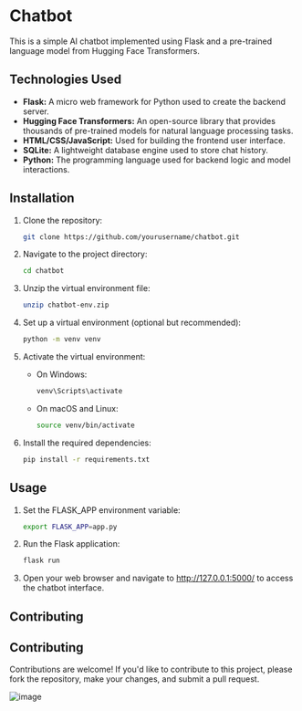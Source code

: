 # Chatbot

This is a simple AI chatbot implemented using Flask and a pre-trained language model from Hugging Face Transformers.

## Technologies Used

- **Flask:** A micro web framework for Python used to create the backend server.
- **Hugging Face Transformers:** An open-source library that provides thousands of pre-trained models for natural language processing tasks.
- **HTML/CSS/JavaScript:** Used for building the frontend user interface.
- **SQLite:** A lightweight database engine used to store chat history.
- **Python:** The programming language used for backend logic and model interactions.

## Installation

1. Clone the repository:

    ```bash
    git clone https://github.com/yourusername/chatbot.git
    ```

2. Navigate to the project directory:

    ```bash
    cd chatbot
    ```

3. Unzip the virtual environment file:

    ```bash
    unzip chatbot-env.zip
    ```

4. Set up a virtual environment (optional but recommended):

    ```bash
    python -m venv venv
    ```

5. Activate the virtual environment:

    - On Windows:

        ```bash
        venv\Scripts\activate
        ```

    - On macOS and Linux:

        ```bash
        source venv/bin/activate
        ```

6. Install the required dependencies:

    ```bash
    pip install -r requirements.txt
    ```

## Usage

1. Set the FLASK_APP environment variable:

    ```bash
    export FLASK_APP=app.py
    ```

2. Run the Flask application:

    ```bash
    flask run
    ```

3. Open your web browser and navigate to http://127.0.0.1:5000/ to access the chatbot interface.

## Contributing

## Contributing

Contributions are welcome! If you'd like to contribute to this project, please fork the repository, make your changes, and submit a pull request.

![image](https://github.com/aryan1112003/Ai_ChatBot/assets/67147314/70ef04ed-a40d-4461-8dc5-9ffc9971bf97)

